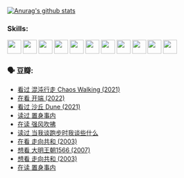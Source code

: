 
[![Anurag's github stats](https://github-readme-stats.vercel.app/api?username=w940853815)](https://github.com/anuraghazra/github-readme-stats)

### Skills:

<code><img height="32" src="https://cdn.jsdelivr.net/npm/simple-icons@v5/icons/python.svg"></code>
<code><img height="32" src="https://cdn.jsdelivr.net/npm/simple-icons@v5/icons/javascript.svg"></code>
<code><img height="32" src="https://cdn.jsdelivr.net/npm/simple-icons@v5/icons/django.svg"></code>
<code><img height="32" src="https://cdn.jsdelivr.net/npm/simple-icons@v5/icons/flask.svg"></code>
<code><img height="32" src="https://cdn.jsdelivr.net/npm/simple-icons@v5/icons/vuetify.svg"></code>
<code><img height="32" src="https://cdn.jsdelivr.net/npm/simple-icons@v5/icons/git.svg"></code>
<code><img height="32" src="https://cdn.jsdelivr.net/npm/simple-icons@v5/icons/docker.svg"></code>
<code><img height="32" src="https://cdn.jsdelivr.net/npm/simple-icons@v5/icons/postgresql.svg"></code>
<code><img height="32" src="https://cdn.jsdelivr.net/npm/simple-icons@v5/icons/elasticsearch.svg"></code>
<code><img height="32" src="https://cdn.jsdelivr.net/npm/simple-icons@v5/icons/macos.svg"></code>
<code><img height="32" src="https://cdn.jsdelivr.net/npm/simple-icons@v5/icons/linux.svg"></code>

### 🗣 豆瓣:

<!-- DOUBAN-ACTIVITIES:START -->
- [看过 混沌行走 Chaos Walking‎ (2021)](https://www.douban.com/people/136069238/status/3734828206/?_i=42961736)
- [在看 开端‎ (2022)](https://www.douban.com/people/136069238/status/3733533297/?_i=42961736)
- [看过 沙丘 Dune‎ (2021)](https://www.douban.com/people/136069238/status/3726869471/?_i=42961736)
- [读过 置身事内](https://www.douban.com/people/136069238/status/3726223867/?_i=42961736)
- [在读 强风吹拂](https://www.douban.com/people/136069238/status/3725395475/?_i=42961736)
- [读过 当我谈跑步时我谈些什么](https://www.douban.com/people/136069238/status/3715422296/?_i=42961736)
- [在看 走向共和‎ (2003)](https://www.douban.com/people/136069238/status/3711470443/?_i=42961736)
- [想看 大明王朝1566‎ (2007)](https://www.douban.com/people/136069238/status/3710980213/?_i=42961736)
- [想看 走向共和‎ (2003)](https://www.douban.com/people/136069238/status/3710980002/?_i=42961736)
- [在读 置身事内](https://www.douban.com/people/136069238/status/3710472151/?_i=42961736)
<!-- DOUBAN-ACTIVITIES:END -->
<!--
**w940853815/w940853815** is a ✨ _special_ ✨ repository because its `README.md` (this file) appears on your GitHub profile.

Here are some ideas to get you started:

- 🔭 I’m currently working on ...
- 🌱 I’m currently learning ...
- 👯 I’m looking to collaborate on ...
- 🤔 I’m looking for help with ...
- 💬 Ask me about ...
- 📫 How to reach me: ...
- 😄 Pronouns: ...
- ⚡ Fun fact: ...
-->

